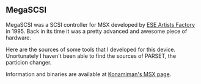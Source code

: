 ﻿## MegaSCSI

MegaSCSI was a SCSI controller for MSX developed by [ESE Artists Factory](http://www.hat.hi-ho.ne.jp/tujikawa/ese) in 1995. Back in its time it was a pretty advanced and awesome piece of hardware.

Here are the sources of some tools that I developed for this device. Unortunately I haven't been able to find the sources of PARSET, the particion changer.

Information and binaries are available at [Konamiman's MSX page](http://konamiman.com#megascsi).
